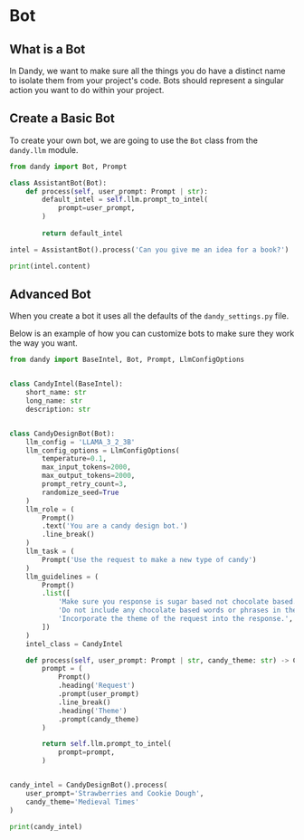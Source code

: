 # Bot

## What is a Bot

In Dandy, we want to make sure all the things you do have a distinct name to isolate them from your project's code.
Bots should represent a singular action you want to do within your project.

## Create a Basic Bot

To create your own bot, we are going to use the `Bot` class from the `dandy.llm` module.

```python exec="True" source="above" source="material-block" session="bot"
from dandy import Bot, Prompt

class AssistantBot(Bot):
    def process(self, user_prompt: Prompt | str):
        default_intel = self.llm.prompt_to_intel(
            prompt=user_prompt,
        )
        
        return default_intel

intel = AssistantBot().process('Can you give me an idea for a book?')

print(intel.content)
```

## Advanced Bot

When you create a bot it uses all the defaults of the `dandy_settings.py` file.

Below is an example of how you can customize bots to make sure they work the way you want.

```python exec="True" source="above" source="material-block" session="bot"
from dandy import BaseIntel, Bot, Prompt, LlmConfigOptions


class CandyIntel(BaseIntel):
    short_name: str
    long_name: str
    description: str


class CandyDesignBot(Bot):
    llm_config = 'LLAMA_3_2_3B'
    llm_config_options = LlmConfigOptions(
        temperature=0.1,
        max_input_tokens=2000,
        max_output_tokens=2000,
        prompt_retry_count=3,
        randomize_seed=True
    )
    llm_role = (
        Prompt()
        .text('You are a candy design bot.')
        .line_break()
    )
    llm_task = (
        Prompt('Use the request to make a new type of candy')
    )
    llm_guidelines = (
        Prompt()
        .list([
            'Make sure you response is sugar based not chocolate based.',
            'Do not include any chocolate based words or phrases in the response.',
            'Incorporate the theme of the request into the response.',
        ])
    )
    intel_class = CandyIntel

    def process(self, user_prompt: Prompt | str, candy_theme: str) -> CandyIntel:
        prompt = (
            Prompt()
            .heading('Request')
            .prompt(user_prompt)
            .line_break()
            .heading('Theme')
            .prompt(candy_theme)
        )

        return self.llm.prompt_to_intel(
            prompt=prompt,
        )


candy_intel = CandyDesignBot().process(
    user_prompt='Strawberries and Cookie Dough',
    candy_theme='Medieval Times'
)

print(candy_intel)
```